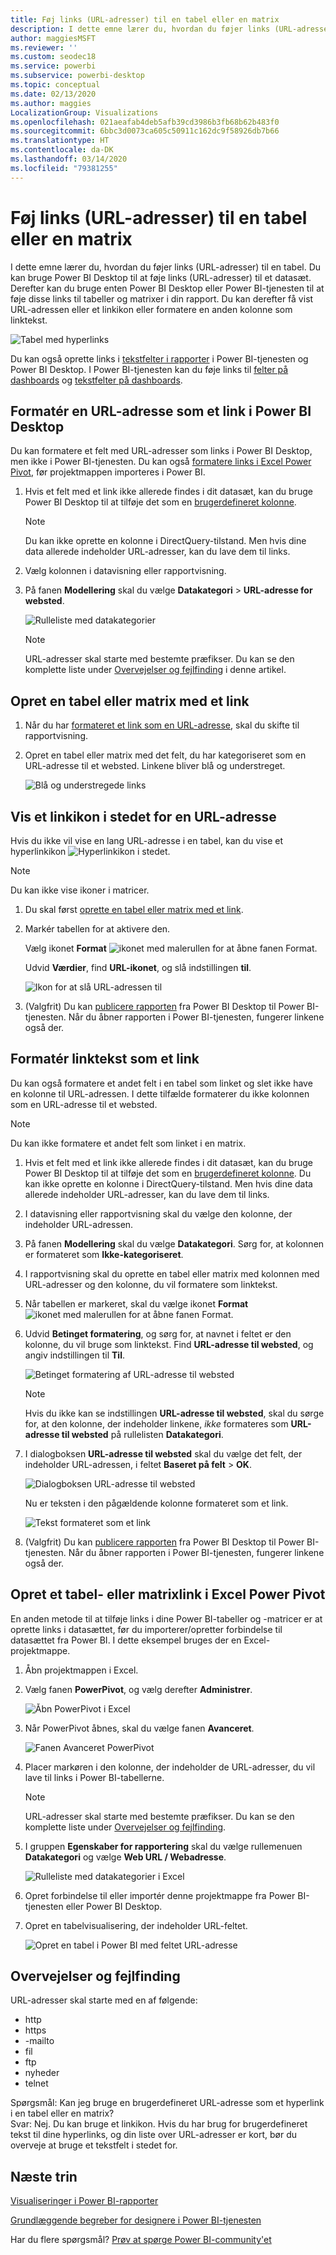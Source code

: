 ```yaml
---
title: Føj links (URL-adresser) til en tabel eller en matrix
description: I dette emne lærer du, hvordan du føjer links (URL-adresser) til en tabel. Du kan bruge Power BI Desktop til at føje links (URL-adresser) til et datasæt. Derefter kan du bruge Power BI Desktop eller Power BI-tjenesten til at føje disse links til tabeller og matrixer i din rapport.
author: maggiesMSFT
ms.reviewer: ''
ms.custom: seodec18
ms.service: powerbi
ms.subservice: powerbi-desktop
ms.topic: conceptual
ms.date: 02/13/2020
ms.author: maggies
LocalizationGroup: Visualizations
ms.openlocfilehash: 021aeafab4deb5afb39cd3986b3fb68b62b483f0
ms.sourcegitcommit: 6bbc3d0073ca605c50911c162dc9f58926db7b66
ms.translationtype: HT
ms.contentlocale: da-DK
ms.lasthandoff: 03/14/2020
ms.locfileid: "79381255"
---
```

# <a name="add-hyperlinks-urls-to-a-table-or-matrix"></a>Føj links (URL-adresser) til en tabel eller en matrix
I dette emne lærer du, hvordan du føjer links (URL-adresser) til en tabel. Du kan bruge Power BI Desktop til at føje links (URL-adresser) til et datasæt. Derefter kan du bruge enten Power BI Desktop eller Power BI-tjenesten til at føje disse links til tabeller og matrixer i din rapport. Du kan derefter få vist URL-adressen eller et linkikon eller formatere en anden kolonne som linktekst.

![Tabel med hyperlinks](media/power-bi-hyperlinks-in-tables/power-bi-url-link-text.png)

Du kan også oprette links i [tekstfelter i rapporter](service-add-hyperlink-to-text-box.md) i Power BI-tjenesten og Power BI Desktop. I Power BI-tjenesten kan du føje links til [felter på dashboards](service-dashboard-edit-tile.md) og [tekstfelter på dashboards](service-dashboard-add-widget.md). 


## <a name="format-a-url-as-a-hyperlink-in-power-bi-desktop"></a>Formatér en URL-adresse som et link i Power BI Desktop

Du kan formatere et felt med URL-adresser som links i Power BI Desktop, men ikke i Power BI-tjenesten. Du kan også [formatere links i Excel Power Pivot](#create-a-table-or-matrix-hyperlink-in-excel-power-pivot), før projektmappen importeres i Power BI.

1. Hvis et felt med et link ikke allerede findes i dit datasæt, kan du bruge Power BI Desktop til at tilføje det som en [brugerdefineret kolonne](desktop-common-query-tasks.md).

    > [!NOTE]
    > Du kan ikke oprette en kolonne i DirectQuery-tilstand.  Men hvis dine data allerede indeholder URL-adresser, kan du lave dem til links.

2. Vælg kolonnen i datavisning eller rapportvisning. 

3. På fanen **Modellering** skal du vælge **Datakategori** > **URL-adresse for websted**.
   
    ![Rulleliste med datakategorier](media/power-bi-hyperlinks-in-tables/power-bi-format-web-url.png)

    > [!NOTE]
    > URL-adresser skal starte med bestemte præfikser. Du kan se den komplette liste under [Overvejelser og fejlfinding](#considerations-and-troubleshooting) i denne artikel.

## <a name="create-a-table-or-matrix-with-a-hyperlink"></a>Opret en tabel eller matrix med et link

1. Når du har [formateret et link som en URL-adresse](#format-a-url-as-a-hyperlink-in-power-bi-desktop), skal du skifte til rapportvisning.
2. Opret en tabel eller matrix med det felt, du har kategoriseret som en URL-adresse til et websted. Linkene bliver blå og understreget.

    ![Blå og understregede links](media/power-bi-hyperlinks-in-tables/power-bi-url-blue-underline.png)


## <a name="display-a-hyperlink-icon-instead-of-a-url"></a>Vis et linkikon i stedet for en URL-adresse

Hvis du ikke vil vise en lang URL-adresse i en tabel, kan du vise et hyperlinkikon ![Hyperlinkikon](media/power-bi-hyperlinks-in-tables/power-bi-hyperlink-icon.png) i stedet. 

> [!NOTE]
> Du kan ikke vise ikoner i matricer.
   
1. Du skal først [oprette en tabel eller matrix med et link](#create-a-table-or-matrix-with-a-hyperlink).

2. Markér tabellen for at aktivere den.

    Vælg ikonet **Format** ![ikonet med malerullen](media/power-bi-hyperlinks-in-tables/power-bi-paintroller.png) for at åbne fanen Format.

    Udvid **Værdier**, find **URL-ikonet**, og slå indstillingen **til**.

    ![Ikon for at slå URL-adressen til](media/power-bi-hyperlinks-in-tables/power-bi-url-icon-on.png)

1. (Valgfrit) Du kan [publicere rapporten](desktop-upload-desktop-files.md) fra Power BI Desktop til Power BI-tjenesten. Når du åbner rapporten i Power BI-tjenesten, fungerer linkene også der.

## <a name="format-link-text-as-a-hyperlink"></a>Formatér linktekst som et link

Du kan også formatere et andet felt i en tabel som linket og slet ikke have en kolonne til URL-adressen. I dette tilfælde formaterer du ikke kolonnen som en URL-adresse til et websted.

> [!NOTE]
> Du kan ikke formatere et andet felt som linket i en matrix.

1. Hvis et felt med et link ikke allerede findes i dit datasæt, kan du bruge Power BI Desktop til at tilføje det som en [brugerdefineret kolonne](desktop-common-query-tasks.md). Du kan ikke oprette en kolonne i DirectQuery-tilstand.  Men hvis dine data allerede indeholder URL-adresser, kan du lave dem til links.

2. I datavisning eller rapportvisning skal du vælge den kolonne, der indeholder URL-adressen. 

3. På fanen **Modellering** skal du vælge **Datakategori**. Sørg for, at kolonnen er formateret som **Ikke-kategoriseret**.

2. I rapportvisning skal du oprette en tabel eller matrix med kolonnen med URL-adresser og den kolonne, du vil formatere som linktekst.

3. Når tabellen er markeret, skal du vælge ikonet **Format** ![ikonet med malerullen](media/power-bi-hyperlinks-in-tables/power-bi-paintroller.png) for at åbne fanen Format.

4. Udvid **Betinget formatering**, og sørg for, at navnet i feltet er den kolonne, du vil bruge som linktekst. Find **URL-adresse til websted**, og angiv indstillingen til **Til**.

    ![Betinget formatering af URL-adresse til websted](media/power-bi-hyperlinks-in-tables/power-bi-format-conditional-web-url.png)

    > [!NOTE]
    > Hvis du ikke kan se indstillingen **URL-adresse til websted**, skal du sørge for, at den kolonne, der indeholder linkene, *ikke* formateres som **URL-adresse til websted** på rullelisten **Datakategori**.

5. I dialogboksen **URL-adresse til websted** skal du vælge det felt, der indeholder URL-adressen, i feltet **Baseret på felt** > **OK**.

    ![Dialogboksen URL-adresse til websted](media/power-bi-hyperlinks-in-tables/power-bi-format-web-url-dialog.png)

    Nu er teksten i den pågældende kolonne formateret som et link.

    ![Tekst formateret som et link](media/power-bi-hyperlinks-in-tables/power-bi-url-link-text.png)

1. (Valgfrit) Du kan [publicere rapporten](desktop-upload-desktop-files.md) fra Power BI Desktop til Power BI-tjenesten. Når du åbner rapporten i Power BI-tjenesten, fungerer linkene også der.

## <a name="create-a-table-or-matrix-hyperlink-in-excel-power-pivot"></a>Opret et tabel- eller matrixlink i Excel Power Pivot

En anden metode til at tilføje links i dine Power BI-tabeller og -matricer er at oprette links i datasættet, før du importerer/opretter forbindelse til datasættet fra Power BI. I dette eksempel bruges der en Excel-projektmappe.

1. Åbn projektmappen i Excel.
2. Vælg fanen **PowerPivot**, og vælg derefter **Administrer**.
   
   ![Åbn PowerPivot i Excel](media/power-bi-hyperlinks-in-tables/createhyperlinkinpowerpivot2.png)
1. Når PowerPivot åbnes, skal du vælge fanen **Avanceret**.
   
   ![Fanen Avanceret PowerPivot](media/power-bi-hyperlinks-in-tables/createhyperlinkinpowerpivot3.png)
4. Placer markøren i den kolonne, der indeholder de URL-adresser, du vil lave til links i Power BI-tabellerne.
   
   > [!NOTE]
   > URL-adresser skal starte med bestemte præfikser. Du kan se den komplette liste under [Overvejelser og fejlfinding](#considerations-and-troubleshooting).
   > 
   
5. I gruppen **Egenskaber for rapportering** skal du vælge rullemenuen **Datakategori** og vælge **Web URL / Webadresse**. 
   
   ![Rulleliste med datakategorier i Excel](media/power-bi-hyperlinks-in-tables/createhyperlinksnew.png)

6. Opret forbindelse til eller importér denne projektmappe fra Power BI-tjenesten eller Power BI Desktop.
7. Opret en tabelvisualisering, der indeholder URL-feltet.
   
   ![Opret en tabel i Power BI med feltet URL-adresse](media/power-bi-hyperlinks-in-tables/hyperlinksintables.gif)

## <a name="considerations-and-troubleshooting"></a>Overvejelser og fejlfinding

URL-adresser skal starte med en af følgende:
- http
- https
- -mailto
- fil
- ftp
- nyheder
- telnet

Spørgsmål: Kan jeg bruge en brugerdefineret URL-adresse som et hyperlink i en tabel eller en matrix?    
Svar: Nej. Du kan bruge et linkikon. Hvis du har brug for brugerdefineret tekst til dine hyperlinks, og din liste over URL-adresser er kort, bør du overveje at bruge et tekstfelt i stedet for.


## <a name="next-steps"></a>Næste trin
[Visualiseringer i Power BI-rapporter](visuals/power-bi-report-visualizations.md)

[Grundlæggende begreber for designere i Power BI-tjenesten](service-basic-concepts.md)

Har du flere spørgsmål? [Prøv at spørge Power BI-community'et](https://community.powerbi.com/)

